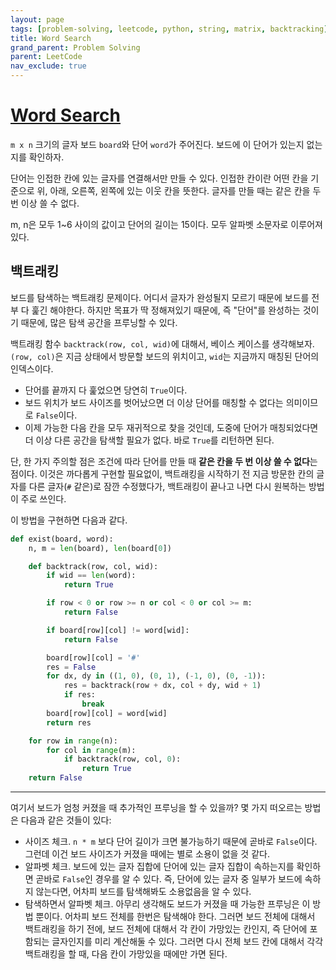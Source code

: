 ```yaml
---
layout: page
tags: [problem-solving, leetcode, python, string, matrix, backtracking]
title: Word Search
grand_parent: Problem Solving
parent: LeetCode
nav_exclude: true
---
```


# [Word Search](https://leetcode.com/problems/word-search/)

 `m x n` 크기의 글자 보드 `board`와 단어 `word`가 주어진다. 보드에 이
 단어가 있는지 없는지를 확인하자.

 단어는 인접한 칸에 있는 글자를 연결해서만 만들 수 있다. 인접한 칸이란
 어떤 칸을 기준으로 위, 아래, 오른쪽, 왼쪽에 있는 이웃 칸을
 뜻한다. 글자를 만들 때는 같은 칸을 두 번 이상 쓸 수 없다.

 m, n은 모두 1~6 사이의 값이고 단어의 길이는 15이다. 모두 알파벳
 소문자로 이루어져 있다.

## 백트래킹

 보드를 탐색하는 백트래킹 문제이다. 어디서 글자가 완성될지 모르기
 때문에 보드를 전부 다 훑긴 해야한다. 하지만 목표가 딱 정해져있기
 때문에, 즉 "단어"를 완성하는 것이기 때문에, 많은 탐색 공간을 프루닝할
 수 있다.

 백트래킹 함수 `backtrack(row, col, wid)`에 대해서, 베이스 케이스를
 생각해보자. `(row, col)`은 지금 상태에서 방문할 보드의 위치이고,
 `wid`는 지금까지 매칭된 단어의 인덱스이다.
 - 단어를 끝까지 다 훑었으면 당연히 `True`이다.
 - 보드 위치가 보드 사이즈를 벗어났으면 더 이상 단어를 매칭할 수
   없다는 의미이므로 `False`이다.
 - 이제 가능한 다음 칸을 모두 재귀적으로 찾을 것인데, 도중에 단어가
   매칭되었다면 더 이상 다른 공간을 탐색할 필요가 없다. 바로 `True`를
   리턴하면 된다.

 단, 한 가지 주의할 점은 조건에 따라 단어를 만들 때 **같은 칸을 두 번
 이상 쓸 수 없다**는 점이다. 이것은 까다롭게 구현할 필요없이,
 백트래킹을 시작하기 전 지금 방문한 칸의 글자를 다른 글자(`#` 같은)로
 잠깐 수정했다가, 백트래킹이 끝나고 나면 다시 원복하는 방법이 주로
 쓰인다.

 이 방법을 구현하면 다음과 같다.

```python
def exist(board, word):
    n, m = len(board), len(board[0])

    def backtrack(row, col, wid):
        if wid == len(word):
            return True

        if row < 0 or row >= n or col < 0 or col >= m:
            return False

        if board[row][col] != word[wid]:
            return False

        board[row][col] = '#'
        res = False
        for dx, dy in ((1, 0), (0, 1), (-1, 0), (0, -1)):
            res = backtrack(row + dx, col + dy, wid + 1)
            if res:
                break
        board[row][col] = word[wid]
        return res

    for row in range(n):
        for col in range(m):
            if backtrack(row, col, 0):
                return True
    return False
```

---

 여기서 보드가 엄청 커졌을 때 추가적인 프루닝을 할 수 있을까? 몇 가지
 떠오르는 방법은 다음과 같은 것들이 있다:
 - 사이즈 체크. `n * m` 보다 단어 길이가 크면 불가능하기 때문에 곧바로
   `False`이다. 그런데 이건 보드 사이즈가 커졌을 때에는 별로 소용이
   없을 것 같다.
 - 알파벳 체크. 보드에 있는 글자 집합에 단어에 있는 글자 집합이
   속하는지를 확인하면 곧바로 `False`인 경우를 알 수 있다. 즉, 단어에
   있는 글자 중 일부가 보드에 속하지 않는다면, 어차피 보드를
   탐색해봐도 소용없음을 알 수 있다.
 - 탐색하면서 알파벳 체크. 아무리 생각해도 보드가 커졌을 때 가능한
   프루닝은 이 방법 뿐이다. 어차피 보드 전체를 한번은 탐색해야
   한다. 그러면 보드 전체에 대해서 백트래킹을 하기 전에, 보드 전체에
   대해서 각 칸이 가망있는 칸인지, 즉 단어에 포함되는 글자인지를 미리
   계산해둘 수 있다. 그러면 다시 전체 보드 칸에 대해서 각각 백트래킹을
   할 때, 다음 칸이 가망있을 때에만 가면 된다.
